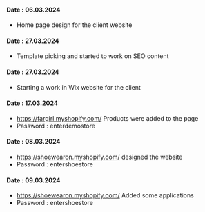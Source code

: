 #### Date : 06.03.2024
- Home page design for the client website 
#### Date : 27.03.2024
- Template picking and started to work on SEO content
#### Date : 27.03.2024
- Starting a work in Wix website for the client
#### Date : 17.03.2024
- https://fargirl.myshopify.com/ Products were added to the page
- Password : enterdemostore
#### Date : 08.03.2024
- https://shoewearon.myshopify.com/ designed the website 
- Password : entershoestore
#### Date : 09.03.2024
- https://shoewearon.myshopify.com/ Added some applications
- Password : entershoestore

